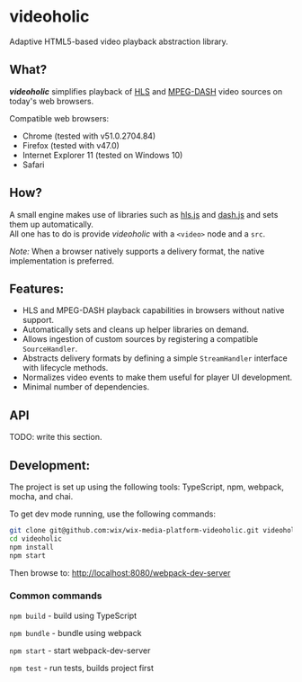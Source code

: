 # videoholic

Adaptive HTML5-based video playback abstraction library.

## What?

***videoholic*** simplifies playback of
[HLS](https://en.wikipedia.org/wiki/HTTP_Live_Streaming) and
[MPEG-DASH](https://en.wikipedia.org/wiki/Dynamic_Adaptive_Streaming_over_HTTP)
video sources on today's web browsers.

Compatible web browsers:
* Chrome (tested with v51.0.2704.84)
* Firefox (tested with v47.0)
* Internet Explorer 11 (tested on Windows 10)
* Safari

## How?
A small engine makes use of libraries such as 
[hls.js](https://github.com/dailymotion/hls.js) and [dash.js](https://github.com/Dash-Industry-Forum/dash.js/)
and sets them up automatically.<br>
All one has to do is provide *videoholic* with a `<video>` node and a `src`.

*Note:* When a browser natively supports a delivery format, the native implementation is preferred.

## Features:
- HLS and MPEG-DASH playback capabilities in browsers without native support.
- Automatically sets and cleans up helper libraries on demand.
- Allows ingestion of custom sources by registering a compatible `SourceHandler`.
- Abstracts delivery formats by defining a simple `StreamHandler` interface with lifecycle methods.
- Normalizes video events to make them useful for player UI development.
- Minimal number of dependencies. 

## API

TODO: write this section.

## Development:
The project is set up using the following tools: TypeScript, npm, webpack, mocha, and chai.

To get dev mode running, use the following commands:
```Bash
git clone git@github.com:wix/wix-media-platform-videoholic.git videoholic
cd videoholic
npm install
npm start
```
Then browse to: [http://localhost:8080/webpack-dev-server](http://localhost:8080/webpack-dev-server)

### Common commands
`npm build` - build using TypeScript

`npm bundle` - bundle using webpack

`npm start` - start webpack-dev-server

`npm test` - run tests, builds project first